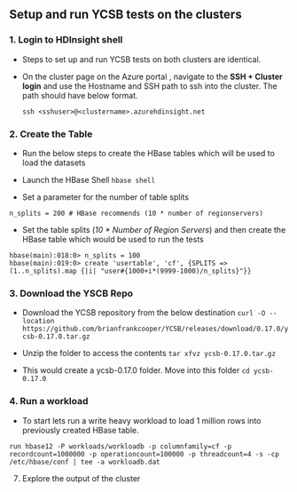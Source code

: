## Setup and run YCSB tests on the clusters

### 1. Login to HDInsight shell

- Steps to set up and run YCSB tests on both clusters are identical. 
- On the cluster page on the Azure portal , navigate to the **SSH + Cluster login** and use the Hostname and SSH path to ssh into the
    cluster.  The path should have below format. 
    
    ``` ssh <sshuser>@<clustername>.azurehdinsight.net ```

### 2. Create the Table 
- Run the below steps to create the HBase tables which will be used to load the datasets
 
 - Launch the HBase Shell
```hbase shell ```
- Set a parameter for the number of table splits
```
n_splits = 200 # HBase recommends (10 * number of regionservers)
```
- Set the table splits (*10 * Number of Region Servers*) and then create the HBase table which would be used to run the tests 
```
hbase(main):018:0> n_splits = 100
hbase(main):019:0> create 'usertable', 'cf', {SPLITS => (1..n_splits).map {|i| "user#{1000+i*(9999-1000)/n_splits}"}}
```
### 3. Download the YSCB Repo 
- Download the YCSB repository from the below destination
  ``` curl -O --location https://github.com/brianfrankcooper/YCSB/releases/download/0.17.0/ycsb-0.17.0.tar.gz ```

- Unzip the folder to access the contents
```tar xfvz ycsb-0.17.0.tar.gz ```
- This would create a  ycsb-0.17.0 folder. Move into this folder
``` cd ycsb-0.17.0 ```

### 4. Run a workload 

- To start lets run a write heavy workload to load 1 million rows into previously created HBase table.
```
run hbase12 -P workloads/workloadb -p columnfamily=cf -p recordcount=1000000 -p operationcount=100000 -p threadcount=4 -s -cp /etc/hbase/conf | tee -a workloadb.dat

```
7. Explore the output of the cluster 


<!--stackedit_data:
eyJoaXN0b3J5IjpbMTc3Mzg4MzM4MCwtNDY0NzQyNDA3LDExNj
A1MDkxMTksMjM5NDUzOTgsMzYxMDI2NDQzLDE1OTA3NDIwODYs
MTA1MTEyMzkxOSwtMjA4MDM0NDMwOSwtMTU0ODc3OTAsLTE2Nz
EwMTIyNSwtMTkxMzQ2MTQyMCwtMTU2MTM4MzI3MywxNTQyMTMz
NzAsMTUxMTIxMjI5Nl19
-->
